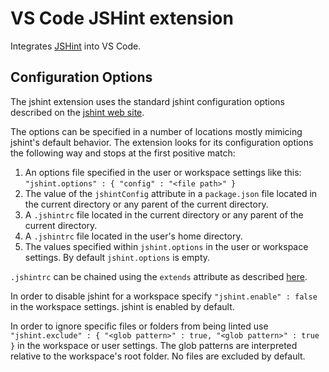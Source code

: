 # VS Code JSHint extension

Integrates [JSHint](http://jshint.com/) into VS Code.

## Configuration Options

The jshint extension uses the standard jshint configuration options described on the [jshint web site](http://jshint.com/docs/options/).

The options can be specified in a number of locations mostly mimicing jshint's default behavior. The extension looks for its configuration options the following way and stops at the first positive match:

1. An options file specified in the user or workspace settings like this: `"jshint.options" : { "config" : "<file path>" }`
1. The value of the `jshintConfig` attribute in a `package.json` file located in the current directory or any parent of the current directory.
1. A `.jshintrc` file located in the current directory or any parent of the current directory.
1. A `.jshintrc` file located in the user's home directory.
1. The values specified within `jshint.options` in the user or workspace settings. By default `jshint.options` is empty.

`.jshintrc` can be chained using the `extends` attribute as described [here](http://jshint.com/docs/cli/#special-options).

In order to disable jshint for a workspace specify `"jshint.enable" : false` in the workspace settings. jshint is enabled by default.

In order to ignore specific files or folders from being linted use `"jshint.exclude" : { "<glob pattern>" : true, "<glob pattern>" : true }` in the workspace or user settings. The glob patterns are interpreted relative to the workspace's root folder. No files are excluded by default.